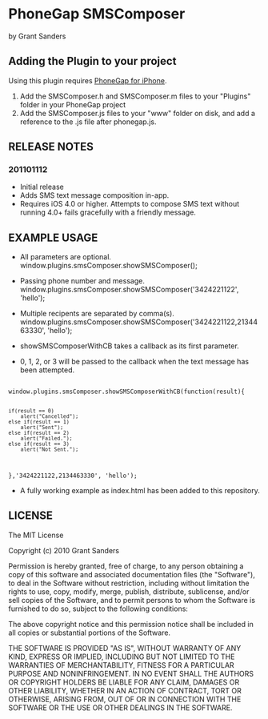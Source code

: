 # PhoneGap SMSComposer #
by Grant Sanders

## Adding the Plugin to your project ##

Using this plugin requires [PhoneGap for iPhone](http://github.com/phonegap/phonegap-iphone).

1. Add the SMSComposer.h and SMSComposer.m files to your "Plugins" folder in your PhoneGap project
2. Add the SMSComposer.js files to your "www" folder on disk, and add a reference to the .js file after phonegap.js.

## RELEASE NOTES ##

### 201101112 ###
* Initial release
* Adds SMS text message composition in-app.
* Requires iOS 4.0 or higher. 
  Attempts to compose SMS text without running 4.0+ fails gracefully with a friendly message.

## EXAMPLE USAGE ##

* All parameters are optional.
window.plugins.smsComposer.showSMSComposer();


* Passing phone number and message.
window.plugins.smsComposer.showSMSComposer('3424221122', 'hello');

* Multiple recipents are separated by comma(s).
window.plugins.smsComposer.showSMSComposer('3424221122,2134463330', 'hello');


* showSMSComposerWithCB takes a callback as its first parameter.  
* 0, 1, 2, or 3 will be passed to the callback when the text message has been attempted.
<code>
window.plugins.smsComposer.showSMSComposerWithCB(function(result){

	if(result == 0)
		alert("Cancelled");
	else if(result == 1)
		alert("Sent");
	else if(result == 2)
		alert("Failed.");
	else if(result == 3)
		alert("Not Sent.");		

},'3424221122,2134463330', 'hello');
</code>

* A fully working example as index.html has been added to this repository.

## LICENSE ##

The MIT License

Copyright (c) 2010 Grant Sanders

Permission is hereby granted, free of charge, to any person obtaining a copy
of this software and associated documentation files (the "Software"), to deal
in the Software without restriction, including without limitation the rights
to use, copy, modify, merge, publish, distribute, sublicense, and/or sell
copies of the Software, and to permit persons to whom the Software is
furnished to do so, subject to the following conditions:

The above copyright notice and this permission notice shall be included in
all copies or substantial portions of the Software.

THE SOFTWARE IS PROVIDED "AS IS", WITHOUT WARRANTY OF ANY KIND, EXPRESS OR
IMPLIED, INCLUDING BUT NOT LIMITED TO THE WARRANTIES OF MERCHANTABILITY,
FITNESS FOR A PARTICULAR PURPOSE AND NONINFRINGEMENT. IN NO EVENT SHALL THE
AUTHORS OR COPYRIGHT HOLDERS BE LIABLE FOR ANY CLAIM, DAMAGES OR OTHER
LIABILITY, WHETHER IN AN ACTION OF CONTRACT, TORT OR OTHERWISE, ARISING FROM,
OUT OF OR IN CONNECTION WITH THE SOFTWARE OR THE USE OR OTHER DEALINGS IN
THE SOFTWARE.

